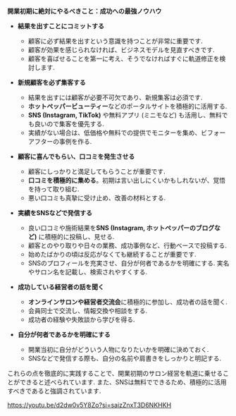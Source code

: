
**開業初期に絶対にやるべきこと：成功への最強ノウハウ**

- **結果を出すことにコミットする**
    
    - 顧客に必ず結果を出すという意識を持つことが非常に重要です.
    - 顧客が効果を感じられなければ、ビジネスモデルを見直すべきです.
    - 顧客を喜ばせることを第一に考え、そうでなければすぐに軌道修正を検討します.
- **新規顧客を必ず集客する**
    
    - 結果を出すには顧客が必要不可欠であり、新規集客は必須です.
    - **ホットペッパービューティー**などのポータルサイトを積極的に活用する.
    - **SNS (Instagram, TikTok)** や無料アプリ (ミニモなど) も活用し、無料でも良いので集客を優先する.
    - 実績がない場合は、低価格や無料での提供でモニターを集め、ビフォーアフターの事例を作る.
- **顧客に喜んでもらい、口コミを発生させる**
    
    - 顧客にしっかりと満足してもらうことが重要です.
    - **口コミを積極的に集める**。初期は言い出しにくいかもしれないが、覚悟を持って取り組む.
    - 悪い口コミも真摯に受け止め、改善の材料とする.
- **実績をSNSなどで発信する**
    
    - 良い口コミや施術結果を**SNS (Instagram, ホットペッパーのブログなど)** に積極的に投稿し、見せる.
    - 顧客とのやり取りや日々の業務、成功事例など、行動ベースで投稿する.
    - 始めたばかりの頃は反応がなくても継続することが重要です.
    - SNSのプロフィールを充実させ、自分が何者であるかを明確にする. 実名やサロン名を記載し、検索されやすくする.
- **成功している経営者の話を聞く**
    
    - **オンラインサロンや経営者交流会**に積極的に参加し、成功者の話を聞く.
    - 会員同士で交流し、情報交換や相談をする.
    - 成功者の経験や失敗談から学びを得る.
- **自分が何者であるかを明確にする**
    
    - 開業当初に自分がどういう人物になりたいかを明確に決めておく.
    - SNSなどで発信する際も、自分の名前や肩書きをしっかりと明記する.

これらの点を徹底的に実践することで、開業初期のサロン経営を軌道に乗せることができると述べられています. また、SNSは無料でできるため、積極的に活用すべきであると強調されています.

https://youtu.be/d2dw0v5Y8Zo?si=saizZnxT3D6NKHKH